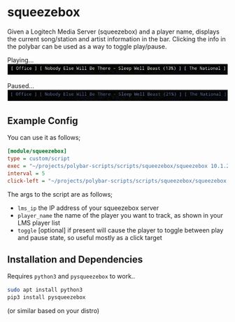 # squeezebox

Given a Logitech Media Server (squeezebox) and a player name, displays the current song/station and artist information in the bar. Clicking the info in the polybar can be used as a way to toggle play/pause.

Playing...
![](./screenshot1.png)

Paused...
![](./screenshot2.png)


## Example Config

You can use it as follows;

```ini
[module/squeezebox]
type = custom/script
exec = "~/projects/polybar-scripts/scripts/squeezebox/squeezebox 10.1.2.3 Office"
interval = 5
click-left = "~/projects/polybar-scripts/scripts/squeezebox/squeezebox 10.1.2.3 Office toggle"
```

The args to the script are as follows;

 * `lms_ip` the IP address of your squeezebox server
 * `player_name` the name of the player you want to track, as shown in your LMS player list
 * `toggle` \[optional\] if present will cause the player to toggle between play and pause state, so useful mostly as a click target

## Installation and Dependencies

Requires `python3` and `pysqueezebox` to work..

```bash
sudo apt install python3
pip3 install pysqueezebox
```
(or similar based on your distro)
